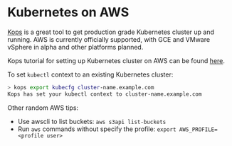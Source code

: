 # Kubernetes on AWS



[Kops](https://github.com/kubernetes/kops) is a great tool to get production grade Kubernetes cluster up and running. AWS is currently officially supported, with GCE and VMware vSphere in alpha and other platforms planned.

Kops tutorial for setting up Kubernetes cluster on AWS can be found [here](https://github.com/kubernetes/kops/blob/master/docs/aws.md).

To set `kubectl` context to an existing Kubernetes cluster:

```bash
> kops export kubecfg cluster-name.example.com
Kops has set your kubectl context to cluster-name.example.com
```



Other random AWS tips:

- Use awscli to list buckets: `aws s3api list-buckets`
- Run `aws` commands without specify the profile: `export AWS_PROFILE=<profile user>`

